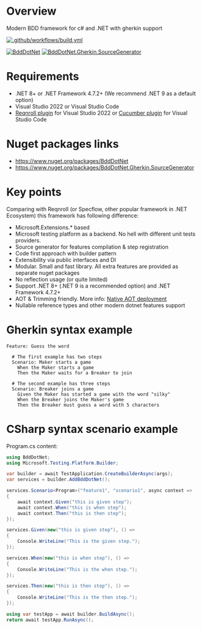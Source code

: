 # Overview

Modern BDD framework for c# and .NET with gherkin support

[![.github/workflows/build.yml](https://github.com/Romfos/BddDotNet/actions/workflows/build.yml/badge.svg?branch=main)](https://github.com/Romfos/BddDotNet/actions/workflows/build.yml)

[![BddDotNet](https://img.shields.io/nuget/v/BddDotNet?label=BddDotNet)](https://www.nuget.org/packages/BddDotNet)
[![BddDotNet.Gherkin.SourceGenerator](https://img.shields.io/nuget/v/BddDotNet.Gherkin.SourceGenerator?label=BddDotNet.Gherkin.SourceGenerator)](https://www.nuget.org/packages/BddDotNet.Gherkin.SourceGenerator)


# Requirements
- .NET 8+ or .NET Framework 4.7.2+ (We recommend .NET 9 as a default option)
- Visual Studio 2022 or Visual Studio Code
- [Reqnroll plugin](https://marketplace.visualstudio.com/items?itemName=Reqnroll.ReqnrollForVisualStudio2022) for Visual Studio 2022 or [Cucumber plugin](https://marketplace.visualstudio.com/items?itemName=CucumberOpen.cucumber-official) for Visual Studio Code

# Nuget packages links  
- https://www.nuget.org/packages/BddDotNet
- https://www.nuget.org/packages/BddDotNet.Gherkin.SourceGenerator

# Key points

Comparing with Reqnroll (or Specflow, other popular framework in .NET Ecosystem) this framework has following difference:
-	Microsoft.Extensions.* based
-	Microsoft testing platform as a backend. No hell with different unit tests providers.
-	Source generator for features compilation & step registration
-	Code first approach with builder pattern
-	Extensibility via public interfaces and DI
- Modular. Small and fast library. All extra features are provided as separate nuget packages
-	No reflection usage (or quite limited)
-	Support .NET 8+ (.NET 9 is a recommended option) and .NET Framework 4.7.2+ 
-	AOT & Trimming friendly. More info: [Native AOT deployment](https://learn.microsoft.com/en-us/dotnet/core/deploying/native-aot/)
-	Nullable reference types and other modern dotnet features support

# Gherkin syntax example
```gherkin
Feature: Guess the word

  # The first example has two steps
  Scenario: Maker starts a game
    When the Maker starts a game
    Then the Maker waits for a Breaker to join

  # The second example has three steps
  Scenario: Breaker joins a game
    Given the Maker has started a game with the word "silky"
    When the Breaker joins the Maker's game
    Then the Breaker must guess a word with 5 characters
```

# CSharp syntax scenario example

Program.cs content:
```csharp
using BddDotNet;
using Microsoft.Testing.Platform.Builder;

var builder = await TestApplication.CreateBuilderAsync(args);
var services = builder.AddBddDotNet();

services.Scenario<Program>("feature1", "scenario1", async context =>
{
    await context.Given("this is given step");
    await context.When("this is when step");
    await context.Then("this is then step");
});

services.Given(new("this is given step"), () =>
{
    Console.WriteLine("This is the given step.");
});

services.When(new("this is when step"), () =>
{
    Console.WriteLine("This is the when step.");
});

services.Then(new("this is then step"), () =>
{
    Console.WriteLine("This is the then step.");
});

using var testApp = await builder.BuildAsync();
return await testApp.RunAsync();
